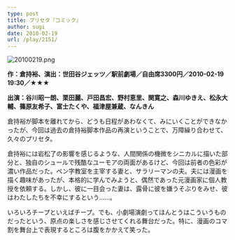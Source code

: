 ```yaml
---
type: post
title: プリセタ『コミック』
author: sugi
date: 2010-02-19
url: /play/2151/
---
```

<img alt="20100219.png" src="/images/play/20100219.png" class="alignleft" />

**作：倉持裕、演出：世田谷ジェッツ／駅前劇場／自由席3300円／2010-02-19 19:30／★★★**

**出演：谷川昭一朗、栗田麗、戸田昌宏、野村恵里、関寛之、森川ゆきえ、松永大輔、篠原友希子、富士たくや、福津屋兼蔵、なんきん**

倉持裕が脚本を離れてから、どうも日程があわなくて、みにいくことができなかったが、今回は過去の倉持裕脚本作品の再演ということで、万障繰り合わせて、久々のプリセタ。

倉持裕には岩松了の影響を感じるような、人間関係の機微をシニカルに描いた部分と、独自のシュールで残酷なユーモアの両面があるけど、今回は前者の色彩が濃い作品だった。ペン字教室を主宰する妻と、サラリーマンの夫。夫には漫画を描く趣味があったが、本格的に学んでみようと、偶然であった元漫画家に個人教授を依頼する。しかし、彼に一目会った妻は、露骨に彼を嫌うそぶりをみせ、彼はわたしたちを不幸にするという......。

いろいろチープといえばチープ。でも、小劇場演劇ってほんとうはこういうものだったという、原点の楽しさを感じさせてくれる舞台だった。特に、漫画のコマ割を舞台上で表現するところは腹をかかえて笑った。

